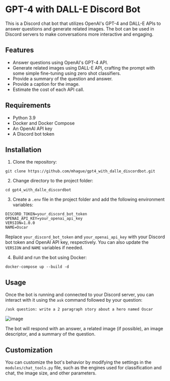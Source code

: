 # GPT-4 with DALL-E Discord Bot

This is a Discord chat bot that utilizes OpenAI's GPT-4 and DALL-E APIs to answer questions and generate related images. The bot can be used in Discord servers to make conversations more interactive and engaging.

## Features

- Answer questions using OpenAI's GPT-4 API.
- Generate related images using DALL-E API, crafting the prompt with some simple fine-tuning using zero shot classifiers.
- Provide a summary of the question and answer.
- Provide a caption for the image.
- Estimate the cost of each API call.

## Requirements

- Python 3.9
- Docker and Docker Compose
- An OpenAI API key
- A Discord bot token

## Installation

1. Clone the repository:

```
git clone https://github.com/mhague/gpt4_with_dalle_discordbot.git
```

2. Change directory to the project folder:

```
cd gpt4_with_dalle_discordbot
```

3. Create a `.env` file in the project folder and add the following environment variables:

```
DISCORD_TOKEN=your_discord_bot_token
OPENAI_API_KEY=your_openai_api_key
VERSION=1.0.0
NAME=Oscar
```

Replace `your_discord_bot_token` and `your_openai_api_key` with your Discord bot token and OpenAI API key, respectively. You can also update the `VERSION` and `NAME` variables if needed.

4. Build and run the bot using Docker:

```
docker-compose up --build -d
```

## Usage

Once the bot is running and connected to your Discord server, you can interact with it using the `ask` command followed by your question:

```
/ask question: write a 2 paragraph story about a hero named Oscar

```
![image](https://user-images.githubusercontent.com/5944910/229381358-0a5d6c71-6a3d-4ae3-ac63-5ab249ab53ff.png)

The bot will respond with an answer, a related image (if possible), an image descriptor, and a summary of the question.

## Customization

You can customize the bot's behavior by modifying the settings in the `modules/chat_tools.py` file, such as the engines used for classification and chat, the image size, and other parameters.
